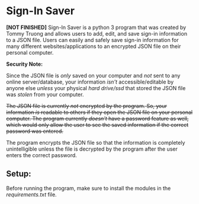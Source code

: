 # Sign-In Saver
**[NOT FINISHED]**
Sign-In Saver is a python 3 program that was created by Tommy Truong and allows users to add, edit, and save sign-in information to a JSON file. Users can easily and safely save sign-in information for many different websites/applications to an encrypted JSON file on their personal computer.

**Security Note:**

Since the JSON file is *only* saved on your computer and *not* sent to any online server/database, your information *isn't* accessible/editable by anyone else *unless* your physical *hard drive/ssd* that stored the JSON file was *stolen* from your computer.

~~The JSON file is currently *not* encrypted by the program. So, your information *is* readable to others if they open the JSON file on your personal computer. The program currently *doesn't* have a password feature as well, which would only allow the user to see the saved information if the correct password was entered.~~

The program encrypts the JSON file so that the information is completely unintelligible unless the file is decrypted by the program after the user enters the correct password.

## Setup:
Before running the program, make sure to install the modules in the *requirements.txt* file.

